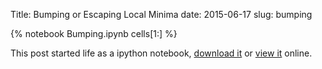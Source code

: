Title: Bumping or Escaping Local Minima 
date: 2015-06-17
slug: bumping

{% notebook Bumping.ipynb cells[1:] %}

This post started life as a ipython notebook,
[download it](/downloads/notebooks/Bumping.ipynb)
or
[view it](http://nbviewer.ipython.org/url/betatim.github.io//downloads/notebooks/Bumping.ipynb) online.

